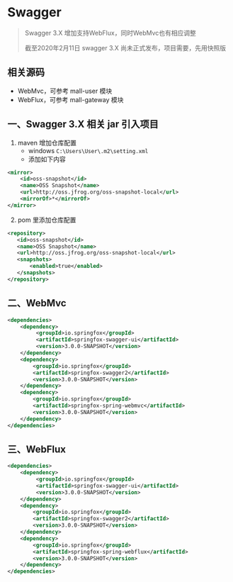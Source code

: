 # Swagger
> Swagger 3.X 增加支持WebFlux，同时WebMvc也有相应调整
>
> 截至2020年2月11日 swagger 3.X 尚未正式发布，项目需要，先用快照版

## 相关源码
- WebMvc，可参考 mall-user 模块
- WebFlux，可参考 mall-gateway 模块

## 一、Swagger 3.X 相关 jar 引入项目
1. maven 增加仓库配置
    - windows `C:\Users\User\.m2\setting.xml`
    - 添加如下内容

```xml
<mirror>
    <id>oss-snapshot</id>
    <name>OSS Snapshot</name>
    <url>http://oss.jfrog.org/oss-snapshot-local</url>
    <mirrorOf>*</mirrorOf>    
</mirror>
```

2. pom 里添加仓库配置

```xml
<repository>
   <id>oss-snapshot</id>
   <name>OSS Snapshot</name>
   <url>http://oss.jfrog.org/oss-snapshot-local</url>
   <snapshots>
       <enabled>true</enabled>
   </snapshots>
</repository>
```

## 二、WebMvc

```xml
<dependencies>
    <dependency>
         <groupId>io.springfox</groupId>
         <artifactId>springfox-swagger-ui</artifactId>
         <version>3.0.0-SNAPSHOT</version>
    </dependency>
    <dependency>
        <groupId>io.springfox</groupId>
        <artifactId>springfox-swagger2</artifactId>
        <version>3.0.0-SNAPSHOT</version>
    </dependency>
    <dependency>
        <groupId>io.springfox</groupId>
        <artifactId>springfox-spring-webmvc</artifactId>
        <version>3.0.0-SNAPSHOT</version>
    </dependency>
</dependencies>
```

## 三、WebFlux

```xml
<dependencies>
    <dependency>
         <groupId>io.springfox</groupId>
         <artifactId>springfox-swagger-ui</artifactId>
         <version>3.0.0-SNAPSHOT</version>
    </dependency>
    <dependency>
        <groupId>io.springfox</groupId>
        <artifactId>springfox-swagger2</artifactId>
        <version>3.0.0-SNAPSHOT</version>
    </dependency>
    <dependency>
        <groupId>io.springfox</groupId>
        <artifactId>springfox-spring-webflux</artifactId>
        <version>3.0.0-SNAPSHOT</version>
    </dependency>
</dependencies>
```
